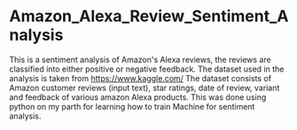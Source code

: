 # Amazon_Alexa_Review_Sentiment_Analysis
This is a sentiment analysis of Amazon's Alexa reviews, the reviews are classified into either positive or negative feedback. 
The dataset used in the analysis is taken from https://www.kaggle.com/
The dataset consists of Amazon customer reviews (input text), star ratings, date of review, variant and feedback of various amazon Alexa products.
This was done using python on my parth for learning how to train Machine for sentiment analysis.
